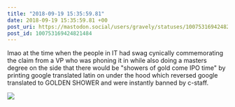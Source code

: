 ```yaml
---
title: "2018-09-19 15:35:59.81"
date: 2018-09-19 15:35:59.81 +00
post_uri: https://mastodon.social/users/gravely/statuses/100753169424821484
post_id: 100753169424821484
---
```

lmao at the time when the people in IT had swag cynically commemorating the claim from a VP who was phoning it in while also doing a masters degree on the side that there would be "showers of gold come IPO time" by printing google translated latin on under the hood which reversed google translated to GOLDEN SHOWER and were instantly banned by c-staff.


![](/images/6462866.jpg)

